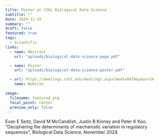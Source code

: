 ```yaml
---
title: Poster at CSHL Biological Data Science
subtitle: ""
date: 2024-11-15
summary: ""
draft: false
featured: true
tags:
  - Scientific
links:
  - name: Abstract
    url: "uploads/biological-data-science-page.pdf"

  - name: Poster
    url: "uploads/biological-data-science-poster.pdf"

  - url: https://meetings.cshl.edu/meetings.aspx?meet=DATA&year=24
    name: Website
    
image:
  filename: featured.png
  focal_point: Center
  preview_only: false
---
```


Evan E Seitz, David M McCandlish, Justin B Kinney and Peter K Koo. "Deciphering the determinants of mechanistic variation in
regulatory sequences", Biological Data Science, November 2024.

